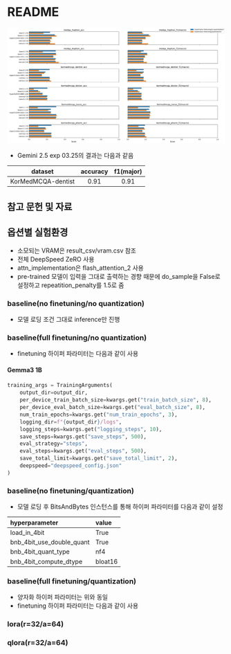 # README

![The Result of Experiments](result.png)

- Gemini 2.5 exp 03.25의 결과는 다음과 같음

|dataset|accuracy|f1(major)|
|:--:|:--:|:--:|
|KorMedMCQA-dentist|0.91|0.91|

## 참고 문헌 및 자료

## 옵션별 실험환경

- 소모되는 VRAM은 result_csv/vram.csv 참조
- 전체 DeepSpeed ZeRO 사용
- attn_implementation은 flash_attention_2 사용
- pre-trained 모델이 입력을 그대로 출력하는 경향 때문에 do_sample을 False로 설정하고 repeatition_penalty를 1.5로 줌

### baseline(no finetuning/no quantization)

- 모델 로딩 조건 그대로 inference만 진행

### baseline(full finetuning/no quantization)

- finetuning 하이퍼 파라미터는 다음과 같이 사용

#### Gemma3 1B

```python
training_args = TrainingArguments(
    output_dir=output_dir,  
    per_device_train_batch_size=kwargs.get("train_batch_size", 8),
    per_device_eval_batch_size=kwargs.get("eval_batch_size", 8),
    num_train_epochs=kwargs.get("num_train_epochs", 3),
    logging_dir=f"{output_dir}/logs",
    logging_steps=kwargs.get("logging_steps", 10),
    save_steps=kwargs.get("save_steps", 500),
    eval_strategy="steps",
    eval_steps=kwargs.get("eval_steps", 500),
    save_total_limit=kwargs.get("save_total_limit", 2),
    deepspeed="deepspeed_config.json"
)
```

### baseline(no finetuning/quantization)

- 모델 로딩 후 BitsAndBytes 인스턴스를 통해 하이퍼 파라미터를 다음과 같이 설정

|hyperparameter|value|
|:--|:--|
|load_in_4bit|True|
|bnb_4bit_use_double_quant|True|
|bnb_4bit_quant_type|nf4|
|bnb_4bit_compute_dtype|bloat16|

### baseline(full finetuning/quantization)

- 양자화 하이퍼 파라미터는 위와 동일
- finetuning 하이퍼 파라미터는 다음과 같이 사용

### lora(r=32/a=64)

### qlora(r=32/a=64)
